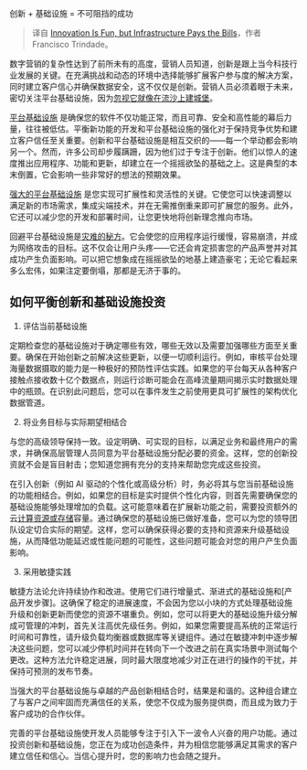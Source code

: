 
<!--
title: 创新很有趣，但基础设施才能赚钱
cover: https://cdn.thenewstack.io/media/2024/12/9325f228-olumuyiwa-sobowale-kqidjlbcgha-unsplash-1-scaled.jpg
-->

创新 + 基础设施 = 不可阻挡的成功

> 译自 [Innovation Is Fun, but Infrastructure Pays the Bills](https://thenewstack.io/innovation-is-fun-but-infrastructure-pays-the-bills/)，作者 Francisco Trindade。

数字营销的复杂性达到了前所未有的高度，营销人员知道，创新是跟上当今科技行业发展的关键。在充满挑战和动态的环境中选择能够扩展客户参与度的解决方案，同时建立客户信心并确保数据安全，这不仅仅是创新。营销人员必须着眼于未来，密切关注平台基础设施，因为[忽视它就像在流沙上建城堡](https://thenewstack.io/platform-engineering-why-youre-doing-it-wrong/)。

[平台基础设施](https://thenewstack.io/the-birth-and-continuing-evolution-of-platform-engineering/) 是确保您的软件不仅功能正常，而且可靠、安全和高性能的幕后力量，往往被低估。平衡新功能的开发和平台基础设施的强化对于保持竞争优势和建立客户信任至关重要。创新和平台基础设施是相互交织的——每一个举动都会影响另一个。然而，许多公司却步履蹒跚，因为他们过于专注于创新。他们以惊人的速度推出应用程序、功能和更新，却建立在一个摇摇欲坠的基础之上。这是典型的本末倒置，它会影响一些非常好的想法的预期效果。

[强大的平台基础设施](https://thenewstack.io/make-workloads-not-infrastructure-redefining-k8s-platforms/) 是您实现可扩展性和灵活性的关键。它使您可以快速调整以满足新的市场需求，集成尖端技术，并在无需推倒重来即可扩展您的服务。此外，它还可以减少您的开发和部署时间，让您更快地将创新理念推向市场。

回避平台基础设施是[灾难的秘方](https://thenewstack.io/this-is-why-infra-teams-should-care-about-platform-engineering/)。它会使您的应用程序运行缓慢，容易崩溃，并成为网络攻击的目标。这不仅会让用户头疼——它还会肯定损害您的产品声誉并对其成功产生负面影响。可以把它想象成在摇摇欲坠的地基上建造豪宅；无论它看起来多么宏伟，如果注定要倒塌，那都是无济于事的。

## 如何平衡创新和基础设施投资

1. 评估当前基础设施

定期检查您的基础设施对于确定哪些有效，哪些无效以及需要加强哪些方面至关重要。确保在开始创新之前解决这些更新，以便一切顺利运行。例如，审核平台处理海量数据摄取的能力是一种极好的预防性评估实践。如果您的平台每天从各种客户接触点接收数十亿个数据点，则运行诊断可能会在高峰流量期间揭示实时数据处理中的瓶颈。在识别此问题后，您可以在事件发生之前使用更具可扩展性的架构优化数据管道。

2. 将业务目标与实际期望相结合

与您的高级领导保持一致。设定明确、可实现的目标，以满足业务和最终用户的需求，并确保高层管理人员同意为平台基础设施分配必要的资金。这样，您的创新投资就不会是盲目射击；您知道您拥有充分的支持来帮助您完成这些投资。

在引入创新（例如 AI 驱动的个性化或高级分析）时，务必将其与您当前基础设施的功能相结合。例如，如果您的目标是实时提供个性化内容，则首先需要确保您的基础设施能够处理增加的负载。这可能意味着在扩展新功能之前，需要投资额外的云[计算资源或存储](https://thenewstack.io/what-are-time-series-databases-and-why-do-you-need-them/)容量。通过确保您的基础设施已做好准备，您可以为您的领导团队设定切合实际的期望。这样，您可以确保获得必要的支持和资源来升级基础设施，从而降低功能延迟或性能问题的可能性，这些问题可能会对您的用户产生负面影响。

3. 采用敏捷实践

敏捷方法论允许持续协作和改进。使用它们进行增量式、渐进式的基础设施和[产品开发步骤]。这确保了稳定的进展速度，不会因为您以小块的方式处理基础设施升级和创新更新而使您的资源不堪重负。例如，您可以将更大的基础设施升级分解成可管理的冲刺，首先关注高优先级任务。例如，如果您需要提高系统的正常运行时间和可靠性，请升级负载均衡器或数据库等关键组件。通过在敏捷冲刺中逐步解决这些问题，您可以减少停机时间并在转向下一个改进之前在真实场景中测试每个更改。这种方法允许稳定进展，同时最大限度地减少对正在进行的操作的干扰，并保持可预测的发布节奏。

当强大的平台基础设施与卓越的产品创新相结合时，结果是和谐的。这种组合建立了与客户之间牢固而充满信任的关系，使您不仅成为服务提供商，而且成为致力于客户成功的合作伙伴。

完善的平台基础设施使开发人员能够专注于引入下一波令人兴奋的用户功能。通过投资创新和基础设施，您正在为成功创造条件，并为相信您能够满足其需求的客户建立信任和信心。当信心提升时，您的影响力也会随之提升。
